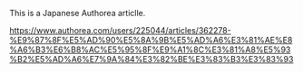 This is a Japanese Authorea articlle.

https://www.authorea.com/users/225044/articles/362278-%E9%87%8F%E5%AD%90%E5%8A%9B%E5%AD%A6%E3%81%AE%E8%A6%B3%E6%B8%AC%E5%95%8F%E9%A1%8C%E3%81%A8%E5%93%B2%E5%AD%A6%E7%9A%84%E3%82%BE%E3%83%B3%E3%83%93
